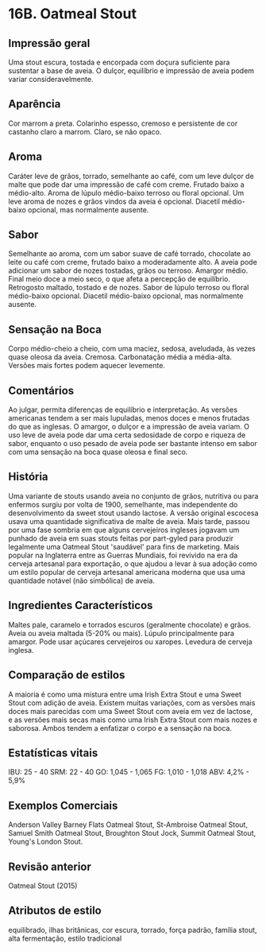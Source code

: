 # 16B. Oatmeal Stout

## Impressão geral

Uma stout escura, tostada e encorpada com doçura suficiente para sustentar a base de aveia. O dulçor, equilíbrio e impressão de aveia podem variar consideravelmente.

## Aparência

Cor marrom a preta. Colarinho espesso, cremoso e persistente de cor castanho claro a marrom. Claro, se não opaco.

## Aroma

Caráter leve de grãos, torrado, semelhante ao café, com um leve dulçor de malte que pode dar uma impressão de café com creme. Frutado baixo a médio-alto. Aroma de lúpulo médio-baixo terroso ou floral opcional. Um leve aroma de nozes e grãos vindos da aveia é opcional. Diacetil médio-baixo opcional, mas normalmente ausente.

## Sabor

Semelhante ao aroma, com um sabor suave de café torrado, chocolate ao leite ou café com creme, frutado baixo a moderadamente alto. A aveia pode adicionar um sabor de nozes tostadas, grãos ou terroso. Amargor médio. Final meio doce a meio seco, o que afeta a percepção de equilíbrio. Retrogosto maltado, tostado e de nozes. Sabor de lúpulo terroso ou floral médio-baixo opcional. Diacetil médio-baixo opcional, mas normalmente ausente.

## Sensação na Boca

Corpo médio-cheio a cheio, com uma maciez, sedosa, aveludada, às vezes quase oleosa da aveia. Cremosa. Carbonatação média a média-alta. Versões mais fortes podem aquecer levemente.

## Comentários

Ao julgar, permita diferenças de equilíbrio e interpretação. As versões americanas tendem a ser mais lupuladas, menos doces e menos frutadas do que as inglesas. O amargor, o dulçor e a impressão de aveia variam. O uso leve de aveia pode dar uma certa sedosidade de corpo e riqueza de sabor, enquanto o uso pesado de aveia pode ser bastante intenso em sabor com uma sensação na boca quase oleosa e final seco.

## História

Uma variante de stouts usando aveia no conjunto de grãos, nutritiva ou para enfermos surgiu por volta de 1900, semelhante, mas independente do desenvolvimento da sweet stout usando lactose. A versão original escocesa usava uma quantidade significativa de malte de aveia. Mais tarde, passou por uma fase sombria em que alguns cervejeiros ingleses jogavam um punhado de aveia em suas stouts feitas por part-gyled para produzir legalmente uma Oatmeal Stout 'saudável' para fins de marketing. Mais popular na Inglaterra entre as Guerras Mundiais, foi revivido na era da cerveja artesanal para exportação, o que ajudou a levar à sua adoção como um estilo popular de cerveja artesanal americana moderna que usa uma quantidade notável (não simbólica) de aveia.

## Ingredientes Característicos

Maltes pale, caramelo e torrados escuros (geralmente chocolate) e grãos. Aveia ou aveia maltada (5-20% ou mais). Lúpulo principalmente para amargor. Pode usar açúcares cervejeiros ou xaropes. Levedura de cerveja inglesa.

## Comparação de estilos

A maioria é como uma mistura entre uma Irish Extra Stout e uma Sweet Stout com adição de aveia. Existem muitas variações, com as versões mais doces mais parecidas com uma Sweet Stout com aveia em vez de lactose, e as versões mais secas mais como uma Irish Extra Stout com mais nozes e saborosa. Ambos tendem a enfatizar o corpo e a sensação na boca.

## Estatísticas vitais

IBU: 25 - 40
SRM: 22 - 40
GO: 1,045 - 1,065
FG: 1,010 - 1,018
ABV: 4,2% - 5,9%

## Exemplos Comerciais

Anderson Valley Barney Flats Oatmeal Stout, St-Ambroise Oatmeal Stout, Samuel Smith Oatmeal Stout, Broughton Stout Jock, Summit Oatmeal Stout, Young's London Stout.


## Revisão anterior

Oatmeal Stout (2015)

## Atributos de estilo

equilibrado, ilhas britânicas, cor escura, torrado, força padrão, família stout, alta fermentação, estilo tradicional